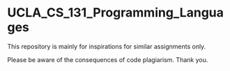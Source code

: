 # UCLA_CS_131_Programming_Languages

This repository is mainly for inspirations for similar assignments only.

Please be aware of the consequences of code plagiarism. Thank you.
